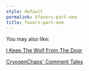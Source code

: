 ```yaml
---
style: default
permalink: Xfavors-part-one
title: favors-part-one
---
```

You may also like:

[I Keep The Wolf From The Door](http://scp-wiki.net/i-keep-the-wolf-from-the-door)

[CryogenChaos' Comment Tales](http://scp-wiki.net/cryogenchaos-comment-tales)
